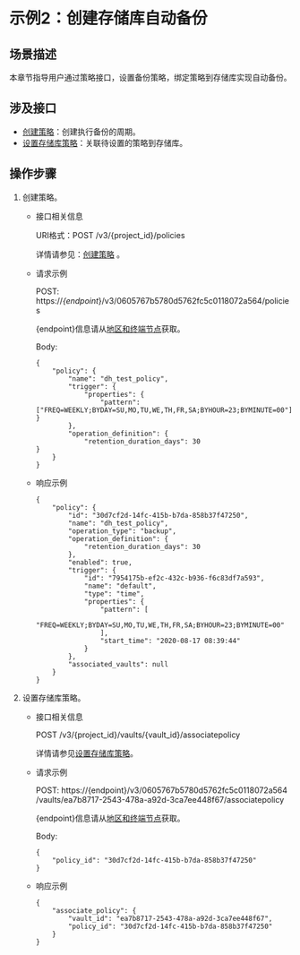 # 示例2：创建存储库自动备份<a name="cbr_04_0027"></a>

## 场景描述<a name="section19271555175819"></a>

本章节指导用户通过策略接口，设置备份策略，绑定策略到存储库实现自动备份。

## 涉及接口<a name="section1685112323595"></a>

-   [创建策略](https://support.huaweicloud.com/api-cbr/CreatePolicy.html)：创建执行备份的周期。
-   [设置存储库策略](https://support.huaweicloud.com/api-cbr/AssociateVaultPolicy.html)：关联待设置的策略到存储库。

## 操作步骤<a name="section16202650195915"></a>

1.  创建策略。
    -   接口相关信息

        URI格式：POST /v3/\{project\_id\}/policies

        详情请参见：[创建策略](https://support.huaweicloud.com/api-cbr/CreatePolicy.html)  。

    -   请求示例

        POST: https://_\{endpoint_\}/v3/0605767b5780d5762fc5c0118072a564/policies

        \{endpoint\}信息请从[地区和终端节点](https://developer.huaweicloud.com/endpoint?CBR)获取。

        Body:

        ```
        {
            "policy": {
                "name": "dh_test_policy",
                "trigger": {
                    "properties": {
                        "pattern": ["FREQ=WEEKLY;BYDAY=SU,MO,TU,WE,TH,FR,SA;BYHOUR=23;BYMINUTE=00"]
        }
                },
                "operation_definition": {
                    "retention_duration_days": 30
        }
            }
        }
        ```

    -   响应示例

        ```
        {
            "policy": {
                "id": "30d7cf2d-14fc-415b-b7da-858b37f47250",
                "name": "dh_test_policy",
                "operation_type": "backup",
                "operation_definition": {
                    "retention_duration_days": 30
                },
                "enabled": true,
                "trigger": {
                    "id": "7954175b-ef2c-432c-b936-f6c83df7a593",
                    "name": "default",
                    "type": "time",
                    "properties": {
                        "pattern": [
                            "FREQ=WEEKLY;BYDAY=SU,MO,TU,WE,TH,FR,SA;BYHOUR=23;BYMINUTE=00"
                        ],
                        "start_time": "2020-08-17 08:39:44"
                    }
                },
                "associated_vaults": null
            }
        }
        ```

2.  设置存储库策略。
    -   接口相关信息

        POST /v3/\{project\_id\}/vaults/\{vault\_id\}/associatepolicy

        详情请参见[设置存储库策略](https://support.huaweicloud.com/api-cbr/AssociateVaultPolicy.html)。

    -   请求示例

        POST: https://\{endpoint\}/v3/0605767b5780d5762fc5c0118072a564 /vaults/ea7b8717-2543-478a-a92d-3ca7ee448f67/associatepolicy

        \{endpoint\}信息请从[地区和终端节点](https://developer.huaweicloud.com/endpoint?CBR)获取。

        Body:

        ```
        {
            "policy_id": "30d7cf2d-14fc-415b-b7da-858b37f47250"
        }
        ```

    -   响应示例

        ```
        {
            "associate_policy": {
                "vault_id": "ea7b8717-2543-478a-a92d-3ca7ee448f67",
                "policy_id": "30d7cf2d-14fc-415b-b7da-858b37f47250"
            }
        }
        ```



